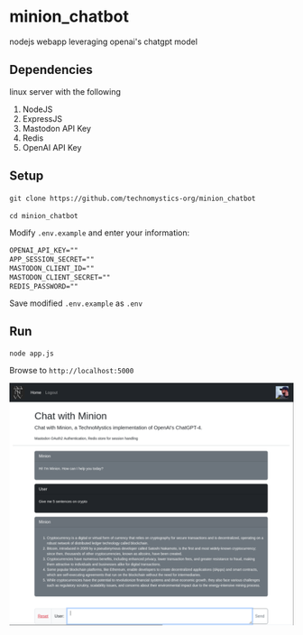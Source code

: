 # minion_chatbot
nodejs webapp leveraging openai's chatgpt model

## Dependencies
linux server with the following

1. NodeJS
2. ExpressJS
3. Mastodon API Key
4. Redis
5. OpenAI API Key


## Setup

`git clone https://github.com/technomystics-org/minion_chatbot`

`cd minion_chatbot`

Modify `.env.example` and enter your information:

```
OPENAI_API_KEY=""
APP_SESSION_SECRET=""
MASTODON_CLIENT_ID=""
MASTODON_CLIENT_SECRET=""
REDIS_PASSWORD=""
```

Save modified `.env.example` as `.env`

## Run

`node app.js`

Browse to `http://localhost:5000`


![screenshot](https://github.com/TechnoMystics-org/minion_chatbot/raw/main/docs/images/scrot04-01-2023.png)
